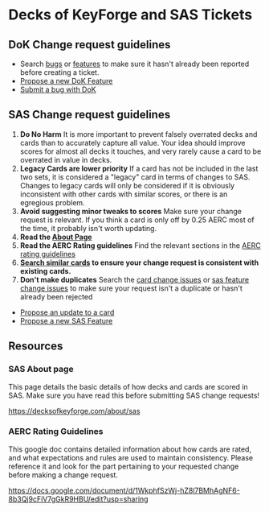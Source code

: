 # Decks of KeyForge and SAS Tickets

## DoK Change request guidelines

* Search [bugs](https://github.com/CorayThan/decks-of-keyforge-tickets/labels/dok-bug) or [features](https://github.com/CorayThan/decks-of-keyforge-tickets/issues?q=label%3Adok-feature+) to make sure it hasn't already been reported before creating a ticket.
* [Propose a new DoK Feature](https://github.com/CorayThan/decks-of-keyforge-tickets/issues/new?assignees=CorayThan&labels=dok-feature&template=dok-feature-request.md&title=)
* [Submit a bug with DoK](https://github.com/CorayThan/decks-of-keyforge-tickets/issues/new?assignees=CorayThan&labels=dok-bug&template=report-a-bug-with-dok.md&title=)

## SAS Change request guidelines

1. **Do No Harm** It is more important to prevent falsely overrated decks and cards than to accurately capture all value. Your idea should improve scores for almost all decks it touches, and very rarely cause a card to be overrated in value in decks.
2. **Legacy Cards are lower priority** If a card has not be included in the last two sets, it is considered a "legacy" card in terms of changes to SAS. Changes to legacy cards will only be considered if it is obviously inconsistent with other cards with similar scores, or there is an egregious problem.
3. **Avoid suggesting minor tweaks to scores** Make sure your change request is relevant. If you think a card is only off by 0.25 AERC most of the time, it probably isn't worth updating.
4. **Read the [About Page](https://decksofkeyforge.com/about/sas)**
5. **Read the AERC Rating guidelines** Find the relevant sections in the [AERC rating guidelines](
https://docs.google.com/document/d/1WkphfSzWj-hZ8l7BMhAgNF6-8b3Qj9cFiV7gGkR9HBU/edit?usp=sharing)
6. **[Search similar cards](https://decksofkeyforge.com/cards) to ensure your change request is consistent with existing cards.**
7. **Don't make duplicates** Search the [card change issues](https://github.com/CorayThan/decks-of-keyforge-tickets/issues?q=label%3Asas-change-for-card+) or [sas feature change issues](https://github.com/CorayThan/decks-of-keyforge-tickets/issues?q=label%3Asas-feature+) to make sure your request isn't a duplicate or hasn't already been rejected

* [Propose an update to a card](https://github.com/CorayThan/decks-of-keyforge-tickets/issues/new?assignees=CorayThan&labels=sas-change-for-card&template=aerc-change-request-for-card.md&title=%5BCard+Name%5D+%E2%80%93+%5BChange+Description%5D)
* [Propose a new SAS Feature](https://github.com/CorayThan/decks-of-keyforge-tickets/issues/new?assignees=CorayThan&labels=sas-feature&template=sas-feature-request.md&title=)

## Resources

### SAS About page

This page details the basic details of how decks and cards are scored in SAS. Make sure you have read this before submitting SAS change requests!

https://decksofkeyforge.com/about/sas

### AERC Rating Guidelines

This google doc contains detailed information about how cards are rated, and what expectations and rules are used to maintain consistency. Please reference it and look for the part pertaining to your requested change before making a change request.

https://docs.google.com/document/d/1WkphfSzWj-hZ8l7BMhAgNF6-8b3Qj9cFiV7gGkR9HBU/edit?usp=sharing

